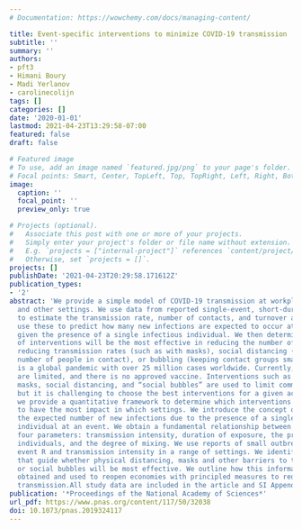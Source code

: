 ```yaml
---
# Documentation: https://wowchemy.com/docs/managing-content/

title: Event-specific interventions to minimize COVID-19 transmission
subtitle: ''
summary: ''
authors:
- pft3
- Himani Boury
- Madi Yerlanov
- carolinecolijn
tags: []
categories: []
date: '2020-01-01'
lastmod: 2021-04-23T13:29:58-07:00
featured: false
draft: false

# Featured image
# To use, add an image named `featured.jpg/png` to your page's folder.
# Focal points: Smart, Center, TopLeft, Top, TopRight, Left, Right, BottomLeft, Bottom, BottomRight.
image:
  caption: ''
  focal_point: ''
  preview_only: true

# Projects (optional).
#   Associate this post with one or more of your projects.
#   Simply enter your project's folder or file name without extension.
#   E.g. `projects = ["internal-project"]` references `content/project/deep-learning/index.md`.
#   Otherwise, set `projects = []`.
projects: []
publishDate: '2021-04-23T20:29:58.171612Z'
publication_types:
- '2'
abstract: 'We provide a simple model of COVID-19 transmission at workplaces, events,
  and other settings. We use data from reported single-event, short-duration outbreaks
  to estimate the transmission rate, number of contacts, and turnover at events. We
  use these to predict how many new infections are expected to occur at various events
  given the presence of a single infectious individual. We then determine which types
  of interventions will be the most effective in reducing the number of infections:
  reducing transmission rates (such as with masks), social distancing (reducing the
  number of people in contact), or bubbling (keeping contact groups small and consistent).COVID-19
  is a global pandemic with over 25 million cases worldwide. Currently, treatments
  are limited, and there is no approved vaccine. Interventions such as handwashing,
  masks, social distancing, and “social bubbles” are used to limit community transmission,
  but it is challenging to choose the best interventions for a given activity. Here,
  we provide a quantitative framework to determine which interventions are likely
  to have the most impact in which settings. We introduce the concept of “event R,”
  the expected number of new infections due to the presence of a single infectious
  individual at an event. We obtain a fundamental relationship between event R and
  four parameters: transmission intensity, duration of exposure, the proximity of
  individuals, and the degree of mixing. We use reports of small outbreaks to establish
  event R and transmission intensity in a range of settings. We identify principles
  that guide whether physical distancing, masks and other barriers to transmission,
  or social bubbles will be most effective. We outline how this information can be
  obtained and used to reopen economies with principled measures to reduce COVID-19
  transmission.All study data are included in the article and SI Appendix.'
publication: '*Proceedings of the National Academy of Sciences*'
url_pdf: https://www.pnas.org/content/117/50/32038
doi: 10.1073/pnas.2019324117
---
```

